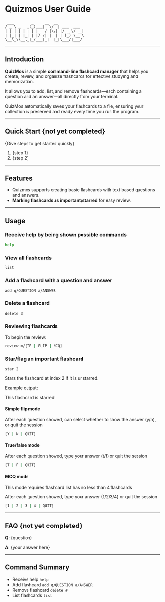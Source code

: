 # Quizmos User Guide

```
 ___        _     __  __
/ _ \ _   _(_)___|  \/  | ___  ___
| | | | | | | |_  / |\/| |/ _ \/ __|
| |_| | |_| | |/ /| |  | | (_) \__ \
\__\_\\__,_|_/___|_|  |_|\___/|___/
```

---

## Introduction

**QuizMos** is a simple **command-line flashcard manager** that helps you create, review, and organize flashcards for effective studying and memorization.

It allows you to add, list, and remove flashcards—each containing a question and an answer—all directly from your terminal.

QuizMos automatically saves your flashcards to a file, ensuring your collection is preserved and ready every time you run the program.

---

## Quick Start {not yet completed}

{Give steps to get started quickly}

1. {step 1}
2. {step 2}

---

## Features 

- Quizmos supports creating basic flashcards with text based questions and answers.
- **Marking flashcards as important/starred** for easy review.
---

## Usage

### Receive help by being shown possible commands

```bash
help
```

### View all flashcards

```bash
list
```

### Add a flashcard with a question and answer

```bash
add q/QUESTION a/ANSWER
```

### Delete a flashcard

```bash
delete 3
```

### Reviewing flashcards 

To begin the review:
```bash
review m/[TF | FLIP | MCQ]
```

### Star/flag an important flashcard

```bash
star 2
```
Stars the flashcard at index 2 if it is unstarred.

Example output:

This flashcard is starred!

#### Simple flip mode
After each question showed, can select whether to show the answer (y/n), or quit the session
```bash
[Y | N | QUIT]
```
#### True/false mode
After each question showed, type your answer (t/f) or quit the session
```bash
[T | F | QUIT]
```
#### MCQ mode
This mode requires flashcard list has no less than 4 flashcards

After each question showed, type your answer (1/2/3/4) or quit the session
```bash
[1 | 2 | 3 | 4 | QUIT]
```

---

## FAQ {not yet completed}

**Q**: {question} 

**A**: {your answer here}

---

## Command Summary

* Receive help `help`
* Add flashcard `add q/QUESTION a/ANSWER`
* Remove flashcard `delete #`
* List flashcards `list`
